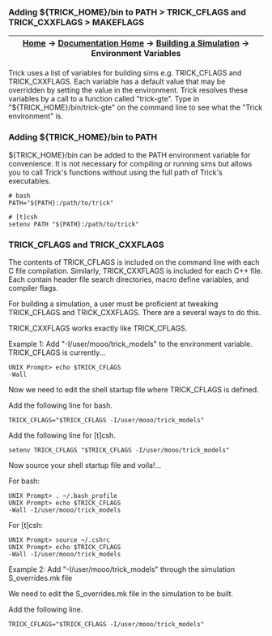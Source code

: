 ### Adding ${TRICK_HOME}/bin to PATH > TRICK_CFLAGS and TRICK_CXXFLAGS > MAKEFLAGS

| [Home](/trick) → [Documentation Home](../Documentation-Home) → [Building a Simulation](Building-a-Simulation) → Environment Variables |
|------------------------------------------------------------------|

Trick uses a list of variables for building sims e.g. TRICK_CFLAGS and TRICK_CXXFLAGS.  Each variable has a default value that may be overridden by setting the value in the environment. Trick resolves these variables by a call to a function called "trick-gte". Type in "${TRICK_HOME}/bin/trick-gte" on the command line to see what the "Trick environment" is.

### Adding ${TRICK_HOME}/bin to PATH

${TRICK_HOME}/bin can be added to the PATH environment variable for convenience. It is not necessary for compiling or running sims but allows you to call Trick's functions without using the full path of Trick's executables.

```
# bash
PATH="${PATH}:/path/to/trick"

# [t]csh
setenv PATH "${PATH}:/path/to/trick"
```

### TRICK_CFLAGS and TRICK_CXXFLAGS

The contents of TRICK_CFLAGS is included on the command line with each C file compilation. Similarly, TRICK_CXXFLAGS is included for each C++ file. Each contain header file search directories, macro define variables, and compiler flags.

For building a simulation, a user must be proficient at tweaking TRICK_CFLAGS and TRICK_CXXFLAGS. There are a several ways to do this.

TRICK_CXXFLAGS works exactly like TRICK_CFLAGS.

Example 1: Add "-I/user/mooo/trick_models" to the environment variable. TRICK_CFLAGS is currently...

```
UNIX Prompt> echo $TRICK_CFLAGS
-Wall
```

Now we need to edit the shell startup file where TRICK_CFLAGS is defined.

Add the following line for bash.

```
TRICK_CFLAGS="$TRICK_CFLAGS -I/user/mooo/trick_models"
```

Add the following line for [t]csh.

```
setenv TRICK_CFLAGS "$TRICK_CFLAGS -I/user/mooo/trick_models"
```

Now source your shell startup file and voila!...

For bash:
```
UNIX Prompt> . ~/.bash_profile
UNIX Prompt> echo $TRICK_CFLAGS
-Wall -I/user/mooo/trick_models
```

For [t]csh:
```
UNIX Prompt> source ~/.cshrc
UNIX Prompt> echo $TRICK_CFLAGS
-Wall -I/user/mooo/trick_models
```

Example 2: Add "-I/user/mooo/trick_models" through the simulation S_overrides.mk file

We need to edit the S_overrides.mk file in the simulation to be built.

Add the following line.

```
TRICK_CFLAGS="$TRICK_CFLAGS -I/user/mooo/trick_models"
